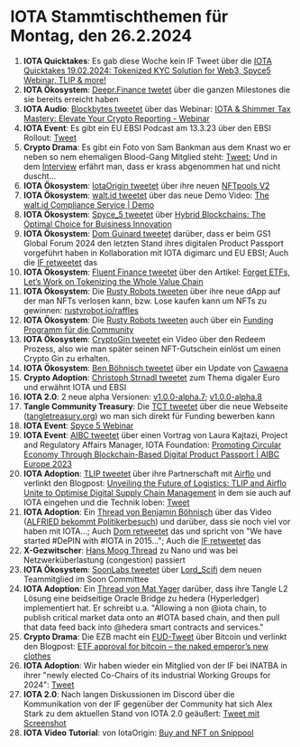 # IOTA Stammtischthemen für Montag, den 26.2.2024

1. **IOTA Quicktakes**: Es gab diese Woche kein IF Tweet über die [IOTA Quicktakes 19.02.2024: Tokenized KYC Solution for Web3, Spyce5 Webinar, TLIP & more!](https://www.youtube.com/watch?v=TvAIRRjJ50w)
2. **IOTA Ökosystem**: [Deepr.Finance twetet](https://x.com/DeeprFinance/status/1759597621436424203?s=20) über die ganzen Milestones die sie bereits erreicht haben
3. **IOTA Audio**: [Blockbytes tweetet](https://x.com/blockpit_io/status/1759673105826353286?s=20) über das Webinar: [IOTA & Shimmer Tax Mastery: Elevate Your Crypto Reporting - Webinar](https://www.youtube.com/watch?v=NDn10zUvllQ&t=1s)
4. **IOTA Event**: Es gibt ein EU EBSI Podcast am 13.3.23 über den EBSI Rollout: [Tweet](https://x.com/validvent/status/1759863829373047240?s=20)
5. **Crypto Drama**: Es gibt ein Foto von Sam Bankman aus dem Knast wo er neben so nem ehemaligen Blood-Gang Mitglied steht: [Tweet](https://x.com/TiffanyFong_/status/1759766268385935564?s=20); Und in dem [Interview](https://x.com/TiffanyFong_/status/1759771479645020571?s=20) erfährt man, dass er krass abgenommen hat und nicht duscht...
6. **IOTA Ökosystem**: [IotaOrigin tweetet](https://x.com/origin_iota/status/1759902013695906200?s=20) über ihre neuen [NFTpools V2](https://www.snippool.xyz/Collections)
7. **IOTA Ökosystem**: [walt.id tweetet](https://x.com/walt_id/status/1759894598065811767?s=20) über das neue Demo Video: [The walt.id Compliance Service | Demo](https://www.youtube.com/watch?v=NU-NeR0Tymg)
8. **IOTA Ökosystem**: [Spyce_5 tweetet](https://x.com/SPYCE_5/status/1759903150817911122?s=20) über [Hybrid Blockchains: The Optimal Choice for Buisiness Innovation](https://spyce5.com/appchains/hybrid-blockchains-the-optimal-choice-for-business-innovation/)
9. **IOTA Ökosystem**: [Dom Guinard tweetet](https://x.com/domguinard/status/1759926289245368453?s=20) darüber, dass er beim GS1 Global Forum 2024 den letzten Stand ihres digitalen Product Passport vorgeführt haben in Kollaboration mit IOTA digimarc und EU EBSI; Auch die [IF retweetet](https://x.com/iota/status/1759938317578011054?s=20) das
10. **IOTA Ökosystem**: [Fluent Finance tweetet](https://x.com/Fluentinfra/status/1759925116425879613?s=20) über den Artikel: [Forget ETFs, Let’s Work on Tokenizing the Whole Value Chain](https://www.coindesk.com/business/2024/02/07/forget-etfs-lets-work-on-tokenizing-the-whole-value-chain/?utm_medium=social&utm_campaign=coindesk_main&utm_source=twitter&utm_content=editorial&utm_term=organic)
11. **IOTA Ökosystem**: Die [Rusty Robots tweeten](https://x.com/RustyRobotCC/status/1760033159750852706?s=20) über ihre neue dApp auf der man NFTs verlosen kann, bzw. Lose kaufen kann um NFTs zu gewinnen: [rustyrobot.io/raffles](https://www.rustyrobot.io/raffles)
12. **IOTA Ökosystem**: Die [Rusty Robots tweeten](https://x.com/RustyRobotCC/status/1760249440974115063?s=20) auch über ein [Funding Programm für die Community](https://docs.rustyrobot.io/rust-token/ecosystem-fund/built-by-bots)
13. **IOTA Ökosystem**: [CryptoGin tweetet](https://x.com/Crypto_Gin21/status/1760044377785983301?s=20) ein Video über den Redeem Prozess, also wie man später seinen NFT-Gutschein einlöst um einen Crypto Gin zu erhalten.
14. **IOTA Ökosystem**: [Ben Böhnisch tweetet](https://x.com/BenBoenisch/status/1760063554999185874?s=20) über ein Update von [Cawaena](https://cawaena.com/#/main/home)
15. **Crypto Adoption**: [Christoph Strnadl tweetet](https://x.com/archimate/status/1760072413792874983?s=20) zum Thema digaler Euro und erwähnt IOTA und EBSI
16. **IOTA 2.0**: 2 neue alpha Versionen: [v1.0.0-alpha.7](https://github.com/iotaledger/iota-core/releases/tag/v1.0.0-alpha.7); [v1.0.0-alpha.8](https://github.com/iotaledger/iota-core/releases/tag/v1.0.0-alpha.8)
17. **Tangle Community Treasury**: Die [TCT tweetet](https://x.com/TangleTreasury/status/1760325230797394060?s=20) über die neue Webseite ([tangletreasury.org](https://www.tangletreasury.org/)) wo man sich direkt für Funding bewerben kann
18. **IOTA Event**: [Spyce 5 Webinar](https://x.com/SPYCE_5/status/1757447085677253099?s=20)
19. **IOTA Event**: [AIBC tweetet](https://x.com/AIBC_World/status/1760318460779774181?s=20) über einen Vortrag von Laura Kajtazi, Project and Regulatory Affairs Manager, IOTA Foundation: [Promoting Circular Economy Through Blockchain-Based Digital Product Passport | AIBC Europe 2023](https://www.youtube.com/watch?v=W9VlnjAjvR0)
20. **IOTA Adoption**: [TLIP tweetet](https://x.com/TLIP_io/status/1760338150835032487?s=20) über ihre Partnerschaft mit [Airflo](https://airflo.nl/) und verlinkt den Blogpost: [Unveiling the Future of Logistics: TLIP and Airflo Unite to Optimise Digital Supply Chain Management](https://medium.com/@tlip.io/unveiling-the-future-of-logistics-tlip-and-airflo-unite-to-optimise-digital-supply-chain-b48505982c64) in dem sie auch auf IOTA eingehen und die Technik loben: [Tweet](https://x.com/Vrom14286662/status/1760377818578338245?s=20)
21. **IOTA Adoption**: Ein [Thread von Benjamin Böhnisch](https://x.com/BenBoenisch/status/1760375433009258922?s=20) über das Video ([ALFRIED bekommt Politikerbesuch](https://www.youtube.com/watch?v=K8HJmoG2isA)) und darüber, dass sie noch viel vor haben mit IOTA...; Auch [Dom retweetet](https://x.com/DomSchiener/status/1760543783404360059?s=20) das und spricht von "We have started #DePIN with #IOTA in 2015..."; Auch die [IF retweetet](https://x.com/iota/status/1760558954403229744?s=20) das
22. **X-Gezwitscher**: [Hans Moog Thread](https://x.com/hus_qy/status/1760121636483743949?s=20) zu Nano und was bei Netzwerküberlastung (congestion) passiert
23. **IOTA Ökosystem**: [SoonLabs tweetet](https://x.com/soon_labs/status/1760549053589565563?s=20) über [Lord_Scifi](https://twitter.com/Lord_SciFi) dem neuen Teammitglied im Soon Committee
24. **IOTA Adoption**: Ein [Thread von Mat Yager](https://x.com/Mat_Yarger/status/1760465223805268209?s=20) darüber, dass ihre Tangle L2 Lösung eine beidseitige Oracle Bridge zu hedera (Hyperledger) implementiert hat. Er schreibt u.a. "Allowing a non @iota chain, to publish critical market data onto an #IOTA based chain, and then pull that data feed back into @hedera smart contracts and services."
25. **Crypto Drama**: Die EZB macht ein [FUD-Tweet](https://x.com/ecb/status/1760580254920212640?s=20) über Bitcoin und verlinkt den Blogpost: [ETF approval for bitcoin – the naked emperor’s new clothes](https://www.ecb.europa.eu/press/blog/date/2024/html/ecb.blog20240222~0929f86e23.en.html)
26. **IOTA Adoption**: Wir haben wieder ein Mitglied von der IF bei INATBA in ihrer "newly elected Co-Chairs of its industrial Working Groups for 2024": [Tweet](https://x.com/INATBA_org/status/1760639646155804883?s=20)
27. **IOTA 2.0**: Nach langen Diskussionen im Discord über die Kommunikation von der IF gegenüber der Community hat sich Alex Stark zu dem aktuellen Stand von IOTA 2.0 geäußert: [Tweet mit Screenshot](https://x.com/Vrom14286662/status/1760623617719836769?s=20)
28. **IOTA Video Tutorial**: von IotaOrigin: [Buy and NFT on Snippool](https://www.youtube.com/watch?v=kX0cakBEa1Y)
